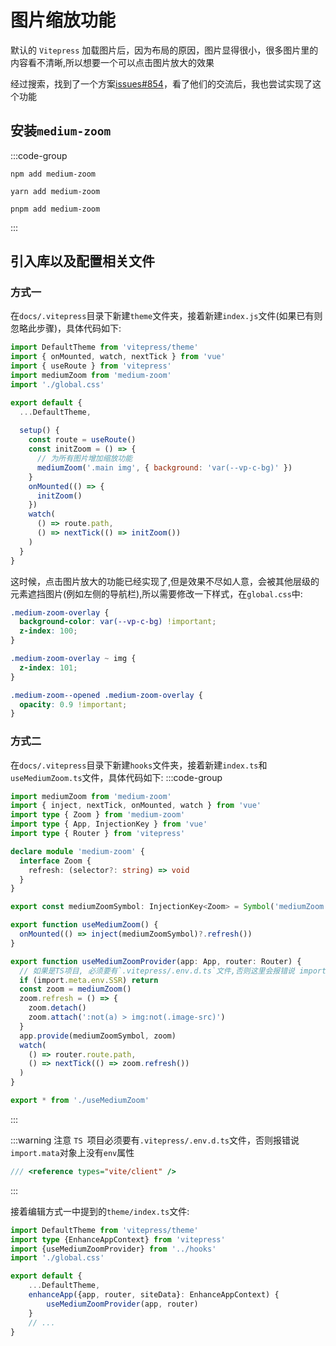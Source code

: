 # 图片缩放功能

默认的 `Vitepress` 加载图片后，因为布局的原因，图片显得很小，很多图片里的内容看不清晰,所以想要一个可以点击图片放大的效果

经过搜索，找到了一个方案[issues#854](https://github.com/vuejs/vitepress/issues/854)，看了他们的交流后，我也尝试实现了这个功能

## 安装`medium-zoom`

:::code-group
```shell [npm]
npm add medium-zoom
```

```shell [yarn]
yarn add medium-zoom
```

```shell [pnpm]
pnpm add medium-zoom
```
:::

## 引入库以及配置相关文件

### 方式一

在`docs/.vitepress`目录下新建`theme`文件夹，接着新建`index.js`文件(如果已有则忽略此步骤)，具体代码如下:

```js
import DefaultTheme from 'vitepress/theme'
import { onMounted, watch, nextTick } from 'vue' 
import { useRoute } from 'vitepress'
import mediumZoom from 'medium-zoom'
import './global.css'

export default {
  ...DefaultTheme,
  
  setup() {
    const route = useRoute()
    const initZoom = () => {
      // 为所有图片增加缩放功能
      mediumZoom('.main img', { background: 'var(--vp-c-bg)' })
    }
    onMounted(() => {
      initZoom()
    })
    watch(
      () => route.path,
      () => nextTick(() => initZoom())
    )
  }
}
```

这时候，点击图片放大的功能已经实现了,但是效果不尽如人意，会被其他层级的元素遮挡图片(例如左侧的导航栏),所以需要修改一下样式，在`global.css`中:

```css
.medium-zoom-overlay {
  background-color: var(--vp-c-bg) !important;
  z-index: 100;
}

.medium-zoom-overlay ~ img {
  z-index: 101;
}

.medium-zoom--opened .medium-zoom-overlay {
  opacity: 0.9 !important;
}
```

### 方式二

在`docs/.vitepress`目录下新建`hooks`文件夹，接着新建`index.ts`和`useMediumZoom.ts`文件，具体代码如下:
:::code-group
```ts [useMediumZoom.ts]
import mediumZoom from 'medium-zoom'
import { inject, nextTick, onMounted, watch } from 'vue'
import type { Zoom } from 'medium-zoom'
import type { App, InjectionKey } from 'vue'
import type { Router } from 'vitepress'

declare module 'medium-zoom' {
  interface Zoom {
    refresh: (selector?: string) => void
  }
}

export const mediumZoomSymbol: InjectionKey<Zoom> = Symbol('mediumZoom')

export function useMediumZoom() {
  onMounted(() => inject(mediumZoomSymbol)?.refresh())
}

export function useMediumZoomProvider(app: App, router: Router) {
  // 如果是TS项目, 必须要有`.vitepress/.env.d.ts`文件,否则这里会报错说 import.mata对象上没有env属性
  if (import.meta.env.SSR) return
  const zoom = mediumZoom()
  zoom.refresh = () => {
    zoom.detach()
    zoom.attach(':not(a) > img:not(.image-src)')
  }
  app.provide(mediumZoomSymbol, zoom)
  watch(
    () => router.route.path,
    () => nextTick(() => zoom.refresh())
  )
}
```
```ts [index.ts]
export * from './useMediumZoom'
```
:::

:::warning 注意
`TS `项目必须要有`.vitepress/.env.d.ts`文件，否则报错说`import.mata`对象上没有`env`属性
```ts
/// <reference types="vite/client" />
```
:::

接着编辑方式一中提到的`theme/index.ts`文件:

```ts
import DefaultTheme from 'vitepress/theme'
import type {EnhanceAppContext} from 'vitepress'
import {useMediumZoomProvider} from '../hooks'
import './global.css'

export default {
    ...DefaultTheme,
    enhanceApp({app, router, siteData}: EnhanceAppContext) {
        useMediumZoomProvider(app, router)
    }
    // ...
}
```
